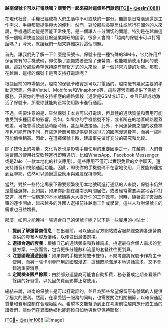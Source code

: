 **越南保號卡可以打電話嗎？讓我們一起來探討這個熱門話題[[TG💪+ @esim1088](https://t.me/s/esim1088)]**

在現代社會，手機已經成為人們生活中不可或缺的一部分。無論是日常溝通還是工作需求，手機都能提供極大的便利。然而，對於那些長期居住或旅行在國外的人來說，手機通話功能是否能正常使用，是一個讓人十分關切的問題。特別是在越南這樣一個經濟快速發展且旅遊業興旺的國家，很多人會問：「越南的保號卡可以打電話嗎？」今天，就讓我們一起來詳細探討這個問題。

首先，讓我們先了解一下什麼是保號卡。保號卡是一種特殊的SIM卡，它允許用戶保留原有的手機號碼，即使換了設備或者更換了運營商，也能繼續使用相同的號碼。這對於那些希望保持原有聯繫方式的人來說，是一個非常方便的功能。那麼，在越南，這樣的保號卡是否支持打電話呢？

根據目前的市場情況，越南的保號卡確實是可以打電話的。越南擁有幾家主要的移動運營商，包括Viettel、Mobifone和Vinaphone等，這些運營商都提供了保號卡服務。只要你的手機支持相應的網路頻段（通常是GSM或LTE），並且已經成功激活了保號卡，那麼你就能夠正常使用該卡進行通話。

不過，需要注意的是，雖然保號卡本身可以打電話，但具體的通話質量和費用可能會受到多種因素的影響。例如，如果你的手機信號不好，或者所在的地區網路覆蓋較差，可能會導致通話時斷時續，甚至無法接通。此外，不同運營商之間的收費標準也可能有所不同，有些運營商可能提供更具競爭力的國際漫遊費率，而另一些則可能價格稍高。因此，在選擇保號卡時，建議事先做好充分的研究和比較。

除了技術上的考量，文化背景也是影響手機使用的重要因素之一。在越南，人們普遍習慣於使用社交軟體進行即時通訊，比如WhatsApp、Facebook Messenger或是Zalo（一款本地化的社交應用）。這些應用不僅可以實現免費的文字聊天，還支持語音和視頻通話功能。因此，即使你的手機號碼不在當地使用，只要能夠連接到互聯網，依然可以通過這些應用與親友保持聯繫。

當然，對於一些特定場景下需要頻繁使用本地號碼進行通話的人來說，保號卡仍然是最佳選擇。比如說，如果你計劃在越南長時間居住，或者經常需要與當地客戶打交道，擁有一個穩定的本地號碼將大大提升你的工作效率。同時，隨著電子簽證政策的逐步開放，越來越多的外國人選擇前往越南工作或學習，這些人群對保號卡的需求也日益增長。

那麼，如何才能獲得一張適合自己的保號卡呢？以下是一些實用的小貼士：

1. **提前了解運營商信息**：在出發前，可以通過官方網站或客服熱線查詢各運營商提供的套餐內容及價格，以便做出最優選擇。
2. **選擇合適的套餐**：根據自己的通話頻率和數據需求，挑選最符合個人需求的套餐方案。一般而言，包含更多分鐘數和流量的套餐往往更划算。
3. **注意國際漫遊設置**：如果你的手機支持雙卡雙待，不妨考慮將保號卡作為主卡使用，而另一張卡則專門用於國際漫遊，這樣既能滿足本地通話需求，又不會錯過重要消息。
4. **定期檢查賬戶餘額**：由於部分運營商可能會自動扣費，務必養成定期查看賬戶餘額的好習慣，以免因欠費而影響正常使用。

總結來說，越南的保號卡是可以打電話的，並且為那些希望保留原有號碼的人提供了極大的便利。然而，在享受這一服務的同時，也需要關注相關細節，以確保通話質量和費用控制在合理範圍內。希望本文能幫助到正在考慮前往越南旅行或生活的讀者們，讓你們在異國他鄉也能輕鬆自如地與世界保持聯繫！

[[TG💪+ @esim1088](https://t.me/s/esim1088) ![Image](https://i.postimg.cc/4NQfJmqS/Snipaste-2025-05-13-00-14-12.png)]